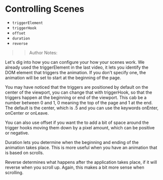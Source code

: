 # Controlling Scenes

- `triggerElement`
- `triggerHook`
- `offset`
- `duration`
- `reverse`

> > Author Notes:

Let's dig into how you can configure your how your scenes work. We already used the triggerElement in the last video, it lets you identify the DOM element that triggers the animation. If you don't specify one, the animation will be set to start at the beginning of the page.

You may have noticed that the triggers are positioned by default on the center of the viewport, you can change that with triggerHook, so that the triggers happen at the beginning or end of the viewport. This cab be a number between 0 and 1, 0 meaning the top of the page and 1 at the end. The default is the center, which is .5 and you can use the keywords onEnter, onCenter or onLeave.

You can also use offset if you want the to add a bit of space around the trigger hooks moving them down by a pixel amount, which can be positive or negative.

Duration lets you determine when the beginning and ending of the animation takes place. This is more useful when you have an animation that is based on scrolls.

Reverse determines what happens after the application takes place, if it will reverse when you scroll up. Again, this makes a bit more sense when scrolling.
